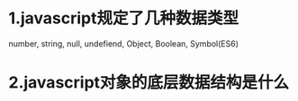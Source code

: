 # 1.javascript规定了几种数据类型
number, string, null, undefiend, Object, Boolean, Symbol(ES6)

# 2.javascript对象的底层数据结构是什么
